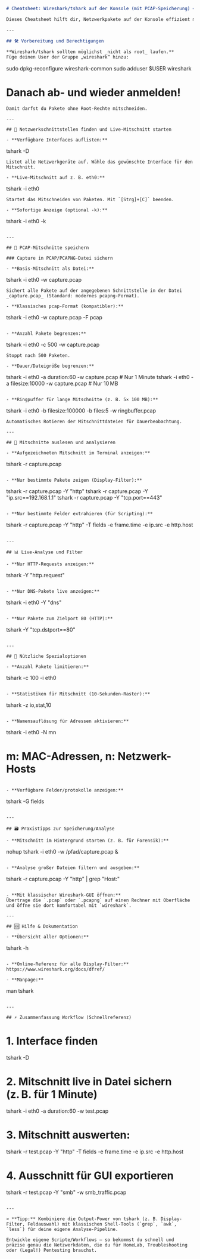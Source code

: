 
```markdown
# Cheatsheet: Wireshark/tshark auf der Konsole (mit PCAP-Speicherung) – Für fortgeschrittene Einsteiger

Dieses Cheatsheet hilft dir, Netzwerkpakete auf der Konsole effizient mit **tshark** (dem CLI-Tool von Wireshark) aufzuzeichnen, zu filtern, zu speichern und zu analysieren. Alles mit ausführlichen Erklärungen, besonders für Linux-/Shell-geübte Nutzer.

---

## 🛠 Vorbereitung und Berechtigungen

**Wireshark/tshark sollten möglichst _nicht als root_ laufen.**
Füge deinen User der Gruppe „wireshark“ hinzu:

```
sudo dpkg-reconfigure wireshark-common
sudo adduser $USER wireshark
# Danach ab- und wieder anmelden!
```
Damit darfst du Pakete ohne Root-Rechte mitschneiden.

---

## 📡 Netzwerkschnittstellen finden und Live-Mitschnitt starten

- **Verfügbare Interfaces auflisten:**
  ```
  tshark -D
  ```
  Listet alle Netzwerkgeräte auf. Wähle das gewünschte Interface für den Mitschnitt.

- **Live-Mitschnitt auf z. B. eth0:**
  ```
  tshark -i eth0
  ```
  Startet das Mitschneiden von Paketen. Mit `[Strg]+[C]` beenden.

- **Sofortige Anzeige (optional -k):**
  ```
  tshark -i eth0 -k
  ```

---

## 💾 PCAP-Mitschnitte speichern

### Capture in PCAP/PCAPNG-Datei sichern

- **Basis-Mitschnitt als Datei:**
  ```
  tshark -i eth0 -w capture.pcap
  ```
  Sichert alle Pakete auf der angegebenen Schnittstelle in der Datei _capture.pcap_ (Standard: modernes pcapng-Format).

- **Klassisches pcap-Format (kompatibler):**
  ```
  tshark -i eth0 -w capture.pcap -F pcap
  ```

- **Anzahl Pakete begrenzen:**
  ```
  tshark -i eth0 -c 500 -w capture.pcap
  ```
  Stoppt nach 500 Paketen.

- **Dauer/Dateigröße begrenzen:**
  ```
  tshark -i eth0 -a duration:60 -w capture.pcap         # Nur 1 Minute
  tshark -i eth0 -a filesize:10000 -w capture.pcap      # Nur 10 MB
  ```

- **Ringpuffer für lange Mitschnitte (z. B. 5× 100 MB):**
  ```
  tshark -i eth0 -b filesize:100000 -b files:5 -w ringbuffer.pcap
  ```
  Automatisches Rotieren der Mitschnittdateien für Dauerbeobachtung.

---

## 🔄 Mitschnitte auslesen und analysieren

- **Aufgezeichneten Mitschnitt im Terminal anzeigen:**
  ```
  tshark -r capture.pcap
  ```

- **Nur bestimmte Pakete zeigen (Display-Filter):**
  ```
  tshark -r capture.pcap -Y "http"
  tshark -r capture.pcap -Y "ip.src==192.168.1.1"
  tshark -r capture.pcap -Y "tcp.port==443"
  ```

- **Nur bestimmte Felder extrahieren (für Scripting):**
  ```
  tshark -r capture.pcap -Y "http" -T fields -e frame.time -e ip.src -e http.host
  ```

---

## 📊 Live-Analyse und Filter

- **Nur HTTP-Requests anzeigen:**
  ```
  tshark -Y "http.request"
  ```

- **Nur DNS-Pakete live anzeigen:**
  ```
  tshark -i eth0 -Y "dns"
  ```

- **Nur Pakete zum Zielport 80 (HTTP):**
  ```
  tshark -Y "tcp.dstport==80"
  ```

---

## 🧰 Nützliche Spezialoptionen

- **Anzahl Pakete limitieren:**
  ```
  tshark -c 100 -i eth0
  ```

- **Statistiken für Mitschnitt (10-Sekunden-Raster):**
  ```
  tshark -z io,stat,10
  ```

- **Namensauflösung für Adressen aktivieren:**
  ```
  tshark -i eth0 -N mn
  # m: MAC-Adressen, n: Netzwerk-Hosts
  ```

- **Verfügbare Felder/protokolle anzeigen:**
  ```
  tshark -G fields
  ```

---

## 🗃️ Praxistipps zur Speicherung/Analyse

- **Mitschnitt im Hintergrund starten (z. B. für Forensik):**
  ```
  nohup tshark -i eth0 -w /pfad/capture.pcap &
  ```

- **Analyse großer Dateien filtern und ausgeben:**
  ```
  tshark -r capture.pcap -Y "http" | grep "Host:"
  ```

- **Mit klassischer Wireshark-GUI öffnen:**  
  Übertrage die `.pcap` oder `.pcapng` auf einen Rechner mit Oberfläche und öffne sie dort komfortabel mit `wireshark`.

---

## 🆘 Hilfe & Dokumentation

- **Übersicht aller Optionen:**
  ```
  tshark -h
  ```

- **Online-Referenz für alle Display-Filter:**
  https://www.wireshark.org/docs/dfref/

- **Manpage:**
  ```
  man tshark
  ```

---

## ⚡ Zusammenfassung Workflow (Schnellreferenz)

```
# 1. Interface finden
tshark -D

# 2. Mitschnitt live in Datei sichern (z. B. für 1 Minute)
tshark -i eth0 -a duration:60 -w test.pcap

# 3. Mitschnitt auswerten:
tshark -r test.pcap -Y "http" -T fields -e frame.time -e ip.src -e http.host

# 4. Ausschnitt für GUI exportieren
tshark -r test.pcap -Y "smb" -w smb_traffic.pcap
```

---

> **Tipp:** Kombiniere die Output-Power von tshark (z. B. Display-Filter, Feldauswahl) mit klassischen Shell-Tools (`grep`, `awk`, `less`) für deine eigene Analyse-Pipeline.

Entwickle eigene Scripte/Workflows – so bekommst du schnell und präzise genau die Netzwerkdaten, die du für HomeLab, Troubleshooting oder (Legal!) Pentesting brauchst.
```

